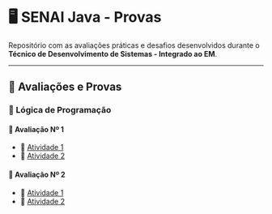 # 🖥️ SENAI Java - Provas

Repositório com as avaliações práticas e desafios desenvolvidos durante o **Técnico de Desenvolvimento de Sistemas - Integrado ao EM**.

---

## 📂 Avaliações e Provas

### 🔹 Lógica de Programação

#### 📘 Avaliação Nº 1
- 📝 [Atividade 1](./logica-programacao/avaliacao-nr-1/src/Atividade1.java)  
- 📝 [Atividade 2](./logica-programacao/avaliacao-nr-1/src/Atividade2.java)  

#### 📘 Avaliação Nº 2
- 📝 [Atividade 1](./logica-programacao/avaliacao-nr-2/src/att01)  
- 📝 [Atividade 2](./logica-programacao/avaliacao-nr-2/src/att02)  
